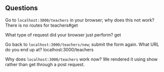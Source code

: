 ## Questions

Go to `localhost:3000/teachers` in your browser; why does this not work?
There is no routes for teachers#get

What type of request did your browser just perform?
get

Go back to `localhost:3000/teachers/new`; submit the form again. What URL do you end up at?
localhost:3000/teachers

Why does `localhost:3000/teachers` work now?
We rendered it using show rather than get through a post request.
